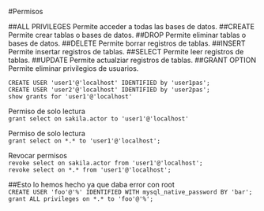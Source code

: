 #Permisos  
  
##ALL PRIVILEGES
Permite acceder a todas las bases de datos.
##CREATE
Permite crear tablas o bases de datos.
##DROP
Permite eliminar tablas o bases de datos.
##DELETE
Permite borrar registros de tablas.
##INSERT
Permite insertar registros de tablas.
##SELECT
Permite leer registros de tablas.
##UPDATE
Permite actualziar registros de tablas.
##GRANT OPTION
Permite eliminar privilegios de usuarios.

`CREATE USER 'user1'@'localhost' IDENTIFIED by 'user1pas';`  
`CREATE USER 'user2'@'localhost' IDENTIFIED by 'user2pas';`  
`show grants for 'user1'@'localhost'`  
  
Permiso de solo lectura  
`grant select on sakila.actor to 'user1'@'localhost'`  
  
Permiso de solo lectura  
`grant select on *.* to 'user1'@'localhost';`  
  
Revocar permisos  
`revoke select on sakila.actor from 'user1'@'localhost';`  
`revoke select on *.* from 'user1'@'localhost';`

##Esto lo hemos hecho ya que daba error con root  
`CREATE USER 'foo'@'%' IDENTIFIED WITH mysql_native_password BY 'bar';`  
`grant ALL privileges on *.* to 'foo'@'%';`